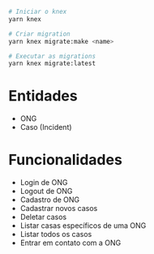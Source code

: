 ```bash
# Iniciar o knex
yarn knex

# Criar migration
yarn knex migrate:make <name>

# Executar as migrations
yarn knex migrate:latest
```

# Entidades

- ONG
- Caso (Incident)

# Funcionalidades

- Login de ONG
- Logout de ONG
- Cadastro de ONG
- Cadastrar novos casos
- Deletar casos
- Listar casas específicos de uma ONG
- Listar todos os casos
- Entrar em contato com a ONG
